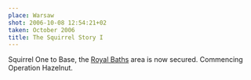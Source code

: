 ```yaml
---
place: Warsaw
shot: 2006-10-08 12:54:21+02
taken: October 2006
title: The Squirrel Story I
---
```


Squirrel One to Base, the [Royal Baths](http://en.wikipedia.org/wiki/Royal_Baths_Park) area is now secured. Commencing Operation Hazelnut.
